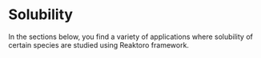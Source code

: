 # Solubility

In the sections below, you find a variety of applications where solubility of certain species are studied using Reaktoro framework.
